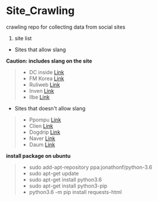 # Site_Crawling

crawling repo for collecting data from social sites

1. site list

- Sites that allow slang

**Caution: includes slang on the site**

> - DC inside [Link](https://search.dcinside.com/post/p/1/sort/latest/q/%EC%8B%9C%EB%B0%9C)
> - FM Korea [Link](https://www.fmkorea.com/?act=IS&is_keyword=%EC%8B%9C%EB%B0%9C)<br>
> - Ruliweb [Link](http://bbs.ruliweb.com/search?q=%EC%A7%80%EB%9E%84#gsc.tab=0&gsc.q=%EC%94%A8%EB%B0%9C&gsc.page=1)<br>
> - Inven [Link](http://www.inven.co.kr/search/webzine/article/%EC%94%A8%EB%B0%9C/1)<br>
> - Ilbe [Link](http://www.ilbe.com/?act=IS&where=document&is_keyword=%EC%94%A8%EB%B0%9C)

- Sites that doesn't allow slang

> - Ppompu [Link](https://www.ppomppu.co.kr/)<br>
> - Clien [Link](https://www.clien.net/service/)<br>
> - Dogdrip [Link](https://www.dogdrip.net/)<br>
> - Naver [Link](https://www.naver.com/)<br>
> - Daum [Link](https://www.daum.net/)

**install package on ubuntu**

> - sudo add-apt-repository ppa:jonathonf/python-3.6
> - sudo apt-get update
> - sudo apt-get install python3.6
> - sudo apt-get install python3-pip
> - python3.6 -m pip install requests-html


